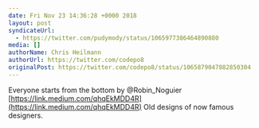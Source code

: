 ```yaml
---
date: Fri Nov 23 14:36:28 +0000 2018
layout: post
syndicateUrl:
  - https://twitter.com/pudymody/status/1065977386464890880
media: []
authorName: Chris Heilmann
authorUrl: https://twitter.com/codepo8
originalPost: https://twitter.com/codepo8/status/1065879047882850304
---
```

Everyone starts from the bottom by @Robin_Noguier [https://link.medium.com/qhqEkMDD4R](https://link.medium.com/qhqEkMDD4R)
Old designs of now famous designers.

